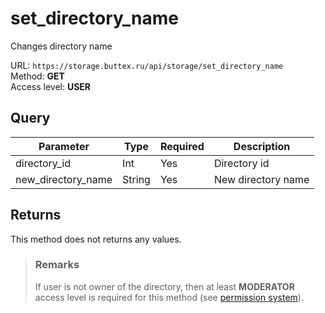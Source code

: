 # set_directory_name
Changes directory name

URL: `https://storage.buttex.ru/api/storage/set_directory_name`\
Method: **GET**\
Access level: **USER**

## Query
| Parameter          | Type   | Required | Description        |
|--------------------|--------|----------|--------------------|
| directory_id       | Int    | Yes      | Directory id       |
| new_directory_name | String | Yes      | New directory name |

## Returns
This method does not returns any values.

> ### Remarks
> If user is not owner of the directory, then at least **MODERATOR** access level
> is required for this method (see [permission system](../../users/permission-system.md)).